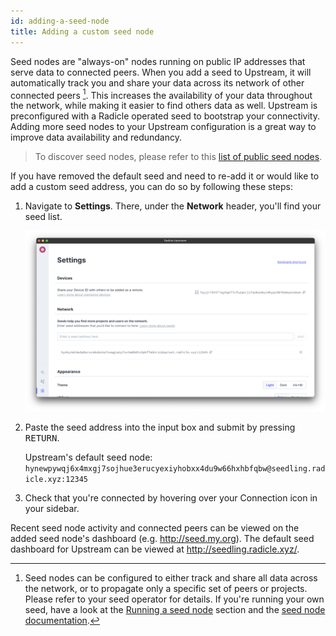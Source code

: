 ```yaml
---
id: adding-a-seed-node
title: Adding a custom seed node
---
```


Seed nodes are "always-on" nodes running on public IP addresses that serve data
to connected peers. When you add a seed to Upstream, it will automatically track
you and share your data across its network of other connected peers [^1]. This
increases the availability of your data throughout the network, while making it
easier to find others data as well. Upstream is preconfigured with a Radicle
operated seed to bootstrap your connectivity. Adding more seed nodes to your
Upstream configuration is a great way to improve data availability and
redundancy. 

> To discover seed nodes, please refer to this [list of public
> seed nodes][lp].

If you have removed the default seed and need to re-add it or would like to add a
custom seed address, you can do so by following these steps:

1. Navigate to **Settings**. There, under the **Network** header, you'll find
   your seed list.

   ![Settings][st]

2. Paste the seed address into the input box and submit by pressing
   <kbd>RETURN</kbd>.

    Upstream's default seed node:
    `hynewpywqj6x4mxgj7sojhue3erucyexiyhobxx4du9w66hxhbfqbw@seedling.radicle.xyz:12345`

3. Check that you're connected by hovering over your Connection icon in your
   sidebar.

Recent seed node activity and connected peers can be viewed on the added seed
node's dashboard (e.g. http://seed.my.org). The default seed dashboard for
Upstream can be viewed at http://seedling.radicle.xyz/.

[^1]: Seed nodes can be configured to either track and share all data across the
      network, or to propagate only a specific set of peers or projects. Please
      refer to your seed operator for details. If you're running your own seed,
      have a look at the [Running a seed node][sn] section and the [seed node
      documentation][sd].

[sn]: using-radicle/running-a-seed-node.md
[sd]: https://github.com/radicle-dev/radicle-bins/tree/master/seed
[lp]: https://radicle.community/t/list-of-public-seeds/1155
[st]: /img/settings.png

